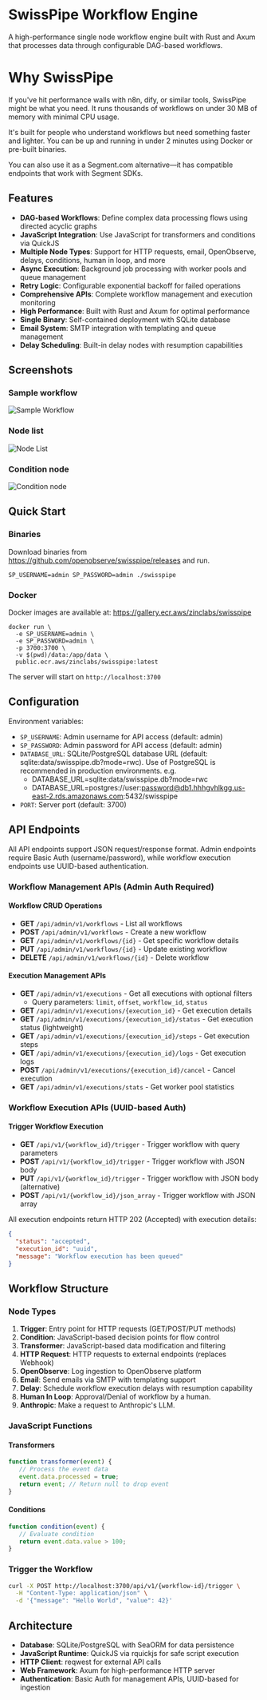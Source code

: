# SwissPipe Workflow Engine

A high-performance single node workflow engine built with Rust and Axum that processes data through configurable DAG-based workflows.

# Why SwissPipe

If you've hit performance walls with n8n, dify, or similar tools, SwissPipe might be what you need. It runs thousands of workflows on under 30 MB of memory with minimal CPU usage.

It's built for people who understand workflows but need something faster and lighter. You can be up and running in under 2 minutes using Docker or pre-built binaries.

You can also use it as a Segment.com alternative—it has compatible endpoints that work with Segment SDKs.

## Features

- **DAG-based Workflows**: Define complex data processing flows using directed acyclic graphs
- **JavaScript Integration**: Use JavaScript for transformers and conditions via QuickJS
- **Multiple Node Types**: Support for HTTP requests, email, OpenObserve, delays, conditions, human in loop, and more
- **Async Execution**: Background job processing with worker pools and queue management
- **Retry Logic**: Configurable exponential backoff for failed operations
- **Comprehensive APIs**: Complete workflow management and execution monitoring
- **High Performance**: Built with Rust and Axum for optimal performance
- **Single Binary**: Self-contained deployment with SQLite database
- **Email System**: SMTP integration with templating and queue management
- **Delay Scheduling**: Built-in delay nodes with resumption capabilities

## Screenshots

### Sample workflow
![Sample Workflow](./screenshots/sample_workflow.png)

### Node list
![Node List](./screenshots/node_list.png)

### Condition node

![Condition node](./screenshots/condition_node.png)


## Quick Start

### Binaries

Download binaries from https://github.com/openobserve/swisspipe/releases and run.

```shell
SP_USERNAME=admin SP_PASSWORD=admin ./swisspipe 
```

### Docker

Docker images are available at: https://gallery.ecr.aws/zinclabs/swisspipe

```shell
docker run \
  -e SP_USERNAME=admin \
  -e SP_PASSWORD=admin \
  -p 3700:3700 \
  -v $(pwd)/data:/app/data \
  public.ecr.aws/zinclabs/swisspipe:latest
```

The server will start on `http://localhost:3700`

## Configuration

Environment variables:

- `SP_USERNAME`: Admin username for API access (default: admin)
- `SP_PASSWORD`: Admin password for API access (default: admin)  
- `DATABASE_URL`: SQLite/PostgreSQL database URL (default: sqlite:data/swisspipe.db?mode=rwc). Use of PostgreSQL is recommended in production environments. e.g.
  - DATABASE_URL=sqlite:data/swisspipe.db?mode=rwc
  - DATABASE_URL=postgres://user:password@db1.hhhgvhlkgg.us-east-2.rds.amazonaws.com:5432/swisspipe
- `PORT`: Server port (default: 3700)

## API Endpoints

All API endpoints support JSON request/response format. Admin endpoints require Basic Auth (username/password), while workflow execution endpoints use UUID-based authentication.

### Workflow Management APIs (Admin Auth Required)

#### Workflow CRUD Operations
- **GET** `/api/admin/v1/workflows` - List all workflows
- **POST** `/api/admin/v1/workflows` - Create a new workflow  
- **GET** `/api/admin/v1/workflows/{id}` - Get specific workflow details
- **PUT** `/api/admin/v1/workflows/{id}` - Update existing workflow
- **DELETE** `/api/admin/v1/workflows/{id}` - Delete workflow

#### Execution Management APIs
- **GET** `/api/admin/v1/executions` - Get all executions with optional filters
  - Query parameters: `limit`, `offset`, `workflow_id`, `status`
- **GET** `/api/admin/v1/executions/{execution_id}` - Get execution details
- **GET** `/api/admin/v1/executions/{execution_id}/status` - Get execution status (lightweight)
- **GET** `/api/admin/v1/executions/{execution_id}/steps` - Get execution steps
- **GET** `/api/admin/v1/executions/{execution_id}/logs` - Get execution logs
- **POST** `/api/admin/v1/executions/{execution_id}/cancel` - Cancel execution
- **GET** `/api/admin/v1/executions/stats` - Get worker pool statistics

### Workflow Execution APIs (UUID-based Auth)

#### Trigger Workflow Execution
- **GET** `/api/v1/{workflow_id}/trigger` - Trigger workflow with query parameters
- **POST** `/api/v1/{workflow_id}/trigger` - Trigger workflow with JSON body
- **PUT** `/api/v1/{workflow_id}/trigger` - Trigger workflow with JSON body (alternative)
- **POST** `/api/v1/{workflow_id}/json_array` - Trigger workflow with JSON array

All execution endpoints return HTTP 202 (Accepted) with execution details:
```json
{
  "status": "accepted",
  "execution_id": "uuid",
  "message": "Workflow execution has been queued"
}
```

## Workflow Structure

### Node Types

1. **Trigger**: Entry point for HTTP requests (GET/POST/PUT methods)
2. **Condition**: JavaScript-based decision points for flow control
3. **Transformer**: JavaScript-based data modification and filtering
4. **HTTP Request**: HTTP requests to external endpoints (replaces Webhook)
5. **OpenObserve**: Log ingestion to OpenObserve platform
6. **Email**: Send emails via SMTP with templating support
7. **Delay**: Schedule workflow execution delays with resumption capability
8. **Human In Loop**: Approval/Denial of workflow by a human.
9. **Anthropic**: Make a request to Anthropic's LLM.

### JavaScript Functions

#### Transformers
```javascript
function transformer(event) {
   // Process the event data
   event.data.processed = true;
   return event; // Return null to drop event
}
```

#### Conditions
```javascript
function condition(event) {
   // Evaluate condition
   return event.data.value > 100;
}
```

### Trigger the Workflow

```bash
curl -X POST http://localhost:3700/api/v1/{workflow-id}/trigger \
  -H "Content-Type: application/json" \
  -d '{"message": "Hello World", "value": 42}'
```

## Architecture

- **Database**: SQLite/PostgreSQL with SeaORM for data persistence
- **JavaScript Runtime**: QuickJS via rquickjs for safe script execution
- **HTTP Client**: reqwest for external API calls
- **Web Framework**: Axum for high-performance HTTP server
- **Authentication**: Basic Auth for management APIs, UUID-based for ingestion

